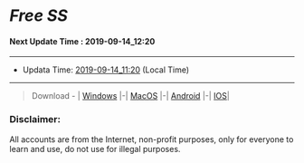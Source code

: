 
# *Free SS*

#### Next Update Time : 2019-09-14_12:20

---
* Updata Time: [2019-09-14_11:20](https://github.com/Geek-007/free-SS/blob/master/2019-09-14_11:20_FreeSS.txt) (Local Time)
---

> Download - | [Windows](https://github.com/shadowsocks/shadowsocks-windows/releases) |-| [MacOS](https://github.com/shadowsocks/shadowsocks-iOS/releases) |-| [Android](https://github.com/shadowsocks/shadowsocks-android/releases) |-| [IOS](https://itunes.apple.com/us/)|

### Disclaimer:
All accounts are from the Internet, non-profit purposes, only for everyone to learn and use, do not use for illegal purposes.
<br>
